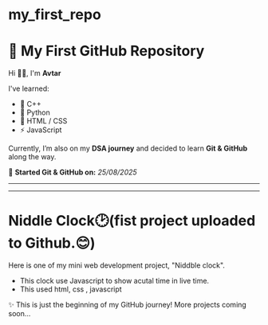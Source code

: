 # my_first_repo
# 🚀 My First GitHub Repository

Hi 👋🏻, I'm **Avtar**  

I've learned:
- 🌱 C++  
- 🐍 Python  
- 🎨 HTML / CSS  
- ⚡ JavaScript  

Currently, I’m also on my **DSA journey** and decided to learn **Git & GitHub** along the way.

📅 **Started Git & GitHub on:** *25/08/2025*  

-----

-----

# Niddle Clock🕑(fist project uploaded to Github.😊)
Here is one of my mini web development project, "Niddble clock".

- This clock use Javascript to show acutal time in live time.
- This used html, css , javascript


✨ This is just the beginning of my GitHub journey! More projects coming soon...    
                                       

